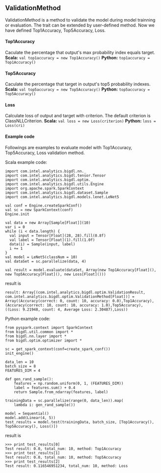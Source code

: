 ## ValidationMethod ##

ValidationMethod is a method to validate the model during model trainning or evaluation.
The trait can be extended by user-defined method. Now we have defined Top1Accuracy, Top5Accuracy, Loss.

#### Top1Accuracy ####

Caculate the percentage that output's max probability index equals target.
**Scala:**
```val top1accuracy = new Top1Accuracy()```
**Python:**
```top1accuracy = Top1Accuracy()```

#### Top5Accuracy ####

Caculate the percentage that target in output's top5 probability indexes.
**Scala:**
```val top5accuracy = new Top5Accuracy()```
**Python:**
```top5accuracy = Top5Accuracy()```

#### Loss ####

Calculate loss of output and target with criterion. The default criterion is ClassNLLCriterion.
**Scala:**
```val loss = new Loss(criterion)```
**Python:**
```loss = Loss(cri)```

#### Example code ####

Followings are examples to evaluate model with Top1Accuracy, Top5Accuracy, Loss validation method.

Scala example code:

```
import com.intel.analytics.bigdl.nn._
import com.intel.analytics.bigdl.tensor.Tensor
import com.intel.analytics.bigdl.optim._
import com.intel.analytics.bigdl.utils.Engine
import org.apache.spark.SparkContext
import com.intel.analytics.bigdl.dataset.Sample
import com.intel.analytics.bigdl.models.lenet.LeNet5

val conf = Engine.createSparkConf()
val sc = new SparkContext(conf)
Engine.init
      
val data = new Array[Sample[Float]](10)
var i = 0
while (i < data.length) {
  val input = Tensor[Float](28, 28).fill(0.8f)
  val label = Tensor[Float](1).fill(1.0f)
  data(i) = Sample(input, label)
  i += 1
}
val model = LeNet5(classNum = 10)
val dataSet = sc.parallelize(data, 4)

val result = model.evaluate(dataSet, Array(new Top1Accuracy[Float](), new Top5Accuracy[Float](), new Loss[Float]()))
```
result is

```
result: Array[(com.intel.analytics.bigdl.optim.ValidationResult, com.intel.analytics.bigdl.optim.ValidationMethod[Float])] = Array((Accuracy(correct: 0, count: 10, accuracy: 0.0),Top1Accuracy), (Accuracy(correct: 10, count: 10, accuracy: 1.0),Top5Accuracy), ((Loss: 9.21948, count: 4, Average Loss: 2.30487),Loss))
```

Python example code:
```
from pyspark.context import SparkContext
from bigdl.util.common import *
from bigdl.nn.layer import *
from bigdl.optim.optimizer import *

sc = get_spark_context(conf=create_spark_conf())
init_engine()

data_len = 10
batch_size = 8
FEATURES_DIM = 4

def gen_rand_sample():
    features = np.random.uniform(0, 1, (FEATURES_DIM))
    label = features.sum() + 0.4
    return Sample.from_ndarray(features, label)

trainingData = sc.parallelize(range(0, data_len)).map(
    lambda i: gen_rand_sample())

model = Sequential()
model.add(Linear(4, 5))
test_results = model.test(trainingData, batch_size, [Top1Accuracy(), Top5Accuracy(), Loss()])
```
result is
```
>>> print test_results[0]
Test result: 0.0, total_num: 10, method: Top1Accuracy
>>> print test_results[1]
Test result: 0.0, total_num: 10, method: Top5Accuracy
>>> print test_results[2]
Test result: 0.116546951234, total_num: 10, method: Loss
```


